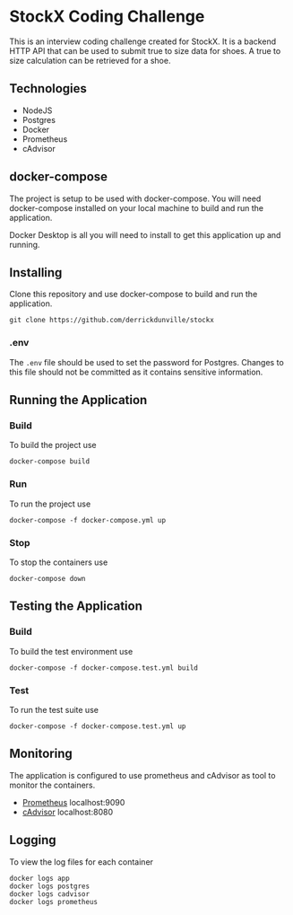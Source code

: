 # StockX Coding Challenge

This is an interview coding challenge created for StockX. It is a backend HTTP API that can be used to submit true to size data for shoes. A true to size calculation can be retrieved for a shoe.

## Technologies  
- NodeJS
- Postgres
- Docker
- Prometheus
- cAdvisor

## docker-compose

The project is setup to be used with docker-compose. You will need docker-compose installed on your local machine to build and run the application.

Docker Desktop is all you will need to install to get this application up and running.

## Installing
Clone this repository and use docker-compose to build and run the application.
```
git clone https://github.com/derrickdunville/stockx
```

### .env
The `.env` file should be used to set the password for Postgres. Changes to this file should not be committed as it contains sensitive information.

## Running the Application
### Build
To build the project use
```
docker-compose build
```

### Run
To run the project use
```
docker-compose -f docker-compose.yml up
```

### Stop
To stop the containers use
```
docker-compose down
```

## Testing the Application

### Build
To build the test environment use
```
docker-compose -f docker-compose.test.yml build
```

### Test
To run the test suite use
```
docker-compose -f docker-compose.test.yml up
```

## Monitoring
The application is configured to use prometheus and cAdvisor as tool to monitor the containers.
- [Prometheus](https://prometheus.io/) localhost:9090
- [cAdvisor](https://github.com/google/cadvisor) localhost:8080

## Logging
To view the log files for each container
```
docker logs app
docker logs postgres
docker logs cadvisor
docker logs prometheus
```
